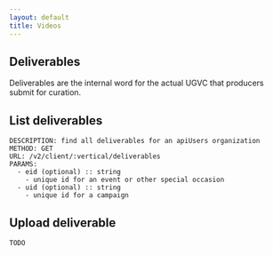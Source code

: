 ```yaml
---
layout: default
title: Videos
---
```


## Deliverables

Deliverables are the internal word for the actual UGVC that producers submit for curation.

## List deliverables

    DESCRIPTION: find all deliverables for an apiUsers organization
    METHOD: GET
    URL: /v2/client/:vertical/deliverables
    PARAMS:
      - eid (optional) :: string
        - unique id for an event or other special occasion
      - uid (optional) :: string
        - unique id for a campaign


## Upload deliverable

    TODO